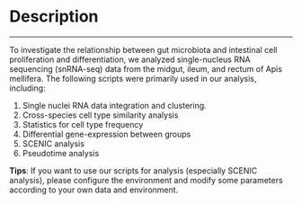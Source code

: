 # Description

---

To investigate the relationship between gut microbiota and intestinal cell proliferation and differentiation, we analyzed single-nucleus RNA sequencing (snRNA-seq) data from the midgut, ileum, and rectum of Apis mellifera. The following scripts were primarily used in our analysis, including:
1. Single nuclei RNA data integration and clustering.
2. Cross-species cell type similarity analysis
3. Statistics for cell type frequency
4. Differential gene-expression between groups
5. SCENIC analysis
6. Pseudotime analysis

**Tips**: If you want to use our scripts for analysis (especially SCENIC analysis), please configure the environment and modify some parameters according to your own data and environment.

